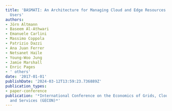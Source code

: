 ```yaml
---
title: 'BASMATI: An Architecture for Managing Cloud and Edge Resources for Mobile
  Users'
authors:
- Jörn Altmann
- Baseem Al-Athwari
- Emanuele Carlini
- Massimo Coppola
- Patrizio Dazzi
- Ana Juan Ferrer
- Netsanet Haile
- Young-Woo Jung
- Jamie Marshall
- Enric Pages
- ' others'
date: '2017-01-01'
publishDate: '2024-03-12T13:59:23.736889Z'
publication_types:
- paper-conference
publication: '*International Conference on the Economics of Grids, Clouds, Systems,
  and Services (GECON)*'
---
```

